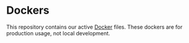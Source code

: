 # Dockers

This repository contains our active [Docker](https://docker.com) files. 
These dockers are for production usage, not local development. 